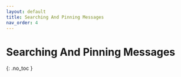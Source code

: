 ```yaml
---
layout: default
title: Searching And Pinning Messages
nav_order: 4
---
```


# Searching And Pinning Messages
{: .no_toc }

